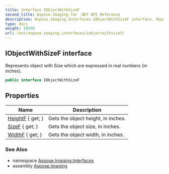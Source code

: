 ```yaml
---
title: Interface IObjectWithSizeF
second_title: Aspose.Imaging for .NET API Reference
description: Aspose.Imaging.Interfaces.IObjectWithSizeF interface. Represents object with Size which are expressed in real numbers in inches
type: docs
weight: 10550
url: /net/aspose.imaging.interfaces/iobjectwithsizef/
---
```

## IObjectWithSizeF interface

Represents object with Size which are expressed in real numbers (in inches).

```csharp
public interface IObjectWithSizeF
```

## Properties

| Name | Description |
| --- | --- |
| [HeightF](../../aspose.imaging.interfaces/iobjectwithsizef/heightf/) { get; } | Gets the object height, in inches. |
| [SizeF](../../aspose.imaging.interfaces/iobjectwithsizef/sizef/) { get; } | Gets the object size, in inches. |
| [WidthF](../../aspose.imaging.interfaces/iobjectwithsizef/widthf/) { get; } | Gets the object width, in inches. |

### See Also

* namespace [Aspose.Imaging.Interfaces](../../aspose.imaging.interfaces/)
* assembly [Aspose.Imaging](../../)


